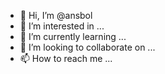 - 👋 Hi, I’m @ansbol
- 👀 I’m interested in ...
- 🌱 I’m currently learning ...
- 💞️ I’m looking to collaborate on ...
- 📫 How to reach me ...

<!---
ansbol/ansbol is a ✨ special ✨ repository because its `README.md` (this file) appears on your GitHub profile.
You can click the Preview link to take a look at your changes.
--->
